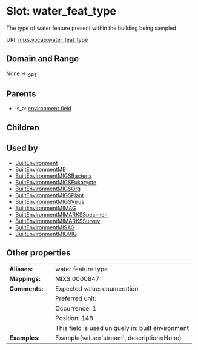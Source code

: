 
# Slot: water_feat_type


The type of water feature present within the building being sampled

URI: [mixs.vocab:water_feat_type](https://w3id.org/mixs/vocab/water_feat_type)


## Domain and Range

None ->  <sub>OPT</sub> 

## Parents

 *  is_a: [environment field](environment_field.md)

## Children


## Used by

 * [BuiltEnvironment](BuiltEnvironment.md)
 * [BuiltEnvironmentME](BuiltEnvironmentME.md)
 * [BuiltEnvironmentMIGSBacteria](BuiltEnvironmentMIGSBacteria.md)
 * [BuiltEnvironmentMIGSEukaryote](BuiltEnvironmentMIGSEukaryote.md)
 * [BuiltEnvironmentMIGSOrg](BuiltEnvironmentMIGSOrg.md)
 * [BuiltEnvironmentMIGSPlant](BuiltEnvironmentMIGSPlant.md)
 * [BuiltEnvironmentMIGSVirus](BuiltEnvironmentMIGSVirus.md)
 * [BuiltEnvironmentMIMAG](BuiltEnvironmentMIMAG.md)
 * [BuiltEnvironmentMIMARKSSpecimen](BuiltEnvironmentMIMARKSSpecimen.md)
 * [BuiltEnvironmentMIMARKSSurvey](BuiltEnvironmentMIMARKSSurvey.md)
 * [BuiltEnvironmentMISAG](BuiltEnvironmentMISAG.md)
 * [BuiltEnvironmentMIUVIG](BuiltEnvironmentMIUVIG.md)

## Other properties

|  |  |  |
| --- | --- | --- |
| **Aliases:** | | water feature type |
| **Mappings:** | | MIXS:0000847 |
| **Comments:** | | Expected value: enumeration |
|  | | Preferred unit:  |
|  | | Occurrence: 1 |
|  | | Position: 148 |
|  | | This field is used uniquely in: built environment |
| **Examples:** | | Example(value='stream', description=None) |

